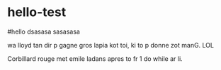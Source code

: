 # hello-test
#hello 
dsasasa
sasasasa


 wa lloyd tan dir p gagne gros lapia kot toi, ki to p donne zot manG. LOL
 
 Corbillard rouge met emile ladans apres to fr 1 do while ar li. 
